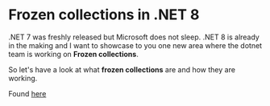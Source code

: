 # Frozen collections in .NET 8

.NET 7 was freshly released but Microsoft does not sleep. .NET 8 is already in the making and I want to showcase to you one new area where the dotnet team is working on **Frozen collections**. 

So let's have a look at what **frozen collections** are and how they are working.

Found [here](https://steven-giesel.com/blogPost/34e0fd95-0b3f-40f2-ba2a-36d1d4eb5601)